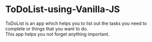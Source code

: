 # ToDoList-using-Vanilla-JS

ToDoList is an app which helps you to list out the tasks  you need to complete or things that you want to do.<br>
This app helps you not forget anything important.
